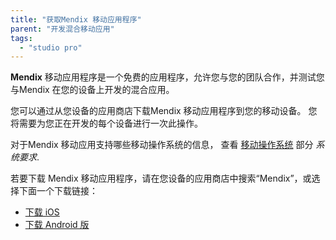 ```yaml
---
title: "获取Mendix 移动应用程序"
parent: "开发混合移动应用"
tags:
  - "studio pro"
---
```


**Mendix** 移动应用程序是一个免费的应用程序，允许您与您的团队合作，并测试您与Mendix 在您的设备上开发的混合应用。

您可以通过从您设备的应用商店下载Mendix 移动应用程序到您的移动设备。 您将需要为您正在开发的每个设备进行一次此操作。

对于Mendix 移动应用支持哪些移动操作系统的信息， 查看 [移动操作系统](system-requirements#mobileos) 部分 *系统要求*.

若要下载 Mendix 移动应用程序，请在您设备的应用商店中搜索“Mendix”，或选择下面一个下载链接：

* [下载 iOS](https://itunes.apple.com/app/mendix/id458058946?mt=8)
* [下载 Android 版](https://play.google.com/store/apps/details?id=com.mendix.SprintrMobile)
